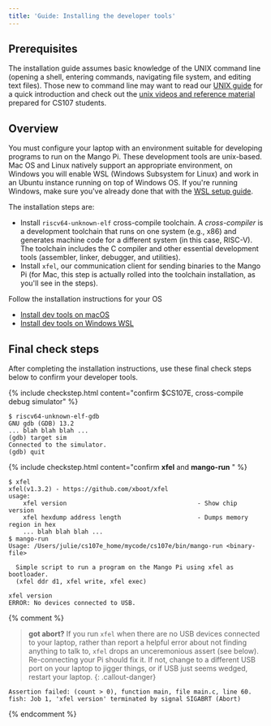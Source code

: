 ```yaml
---
title: 'Guide: Installing the developer tools'
---
```


## Prerequisites
The installation guide assumes basic knowledge of the UNIX command line (opening a shell, entering commands, navigating file system, and editing text files). Those new to command line may want to read our [UNIX guide](/guides/unix) for a quick introduction and check out the [unix videos and reference material](https://web.stanford.edu/class/archive/cs/cs107/cs107.1186/unixref/)
prepared for CS107 students.

## Overview
You must configure your laptop with an environment suitable for developing programs to run on the Mango Pi. These development tools are unix-based. Mac OS and Linux natively support an appropriate environment, on Windows you will enable WSL (Windows Subsystem for Linux) and work in an Ubuntu instance running on top of Windows OS. If you're running Windows, make sure you've already done that with the [WSL setup guide](../wsl-setup).

<A name="installchecklist"></A>
The installation steps are:

- Install `riscv64-unknown-elf` cross-compile toolchain.
    A _cross-compiler_ is a development toolchain that runs on one system (e.g., x86) and generates machine code for a different system (in this case, RISC-V). The toolchain includes the C compiler and other essential development tools (assembler, linker, debugger, and utilities).
- Install `xfel`, our communication client for sending binaries to the Mango Pi (for Mac, this step is actually rolled into the toolchain installation, as you'll see in the steps).

Follow the installation instructions for your OS
+ [Install dev tools on macOS](../devtools-mac)
+ [Install dev tools on Windows WSL](../devtools-wsl)

<a name="finalcheck"></a>
## Final check steps
After completing the installation instructions, use these final check steps below to confirm your developer tools.

{% include checkstep.html content="confirm $CS107E, cross-compile debug simulator" %}
```console?prompt=(gdb),$
$ riscv64-unknown-elf-gdb
GNU gdb (GDB) 13.2
... blah blah blah ...
(gdb) target sim
Connected to the simulator.
(gdb) quit
```

{% include checkstep.html content="confirm __xfel__ and __mango-run__ " %}
```console
$ xfel
xfel(v1.3.2) - https://github.com/xboot/xfel
usage:
    xfel version                                    - Show chip version
    xfel hexdump address length                     - Dumps memory region in hex
    ... blah blah blah ...
$ mango-run
Usage: /Users/julie/cs107e_home/mycode/cs107e/bin/mango-run <binary-file>

  Simple script to run a program on the Mango Pi using xfel as bootloader.
  (xfel ddr d1, xfel write, xfel exec)

xfel version
ERROR: No devices connected to USB.
```

{% comment %}
> __got abort?__ If you run `xfel` when there are no USB devices connected to your laptop, rather than report a helpful error about not finding anything to talk to, `xfel` drops an unceremonious assert (see below). Re-connecting your Pi should fix it. If not, change to a different USB port on your laptop to jigger things, or if USB just seems wedged, restart your laptop.
{: .callout-danger}

```console
Assertion failed: (count > 0), function main, file main.c, line 60.
fish: Job 1, 'xfel version' terminated by signal SIGABRT (Abort)
```
{% endcomment %}

